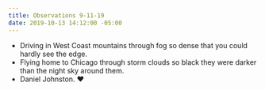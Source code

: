 ```yaml
---
title: Observations 9-11-19
date: 2019-10-13 14:12:00 -05:00
---
```


- Driving in West Coast mountains through fog so dense that you could hardly see the edge.
- Flying home to Chicago through storm clouds so black they were darker than the night sky around them.
- Daniel Johnston. ♥
